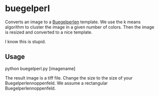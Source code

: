 # buegelperl

Converts an image to a [Buegelperlen](http://de.wikipedia.org/wiki/Bügelperlen) template. We use the k means algorithm to cluster the image in a given number of colors. Then the image is resized and converted to a nice template.

I know this is stupid.

## Usage

python buegelperl.py [imagename]

The result image is a tiff file. Change the size to the size of your Buegelperlennoppenfeld. We assume a rectangular Buegelperlennoppenfeld.
 